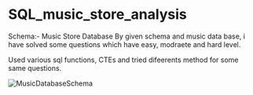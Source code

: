 # SQL_music_store_analysis
Schema:- Music Store Database
By given schema and music data base, i have solved some questions which have easy, modraete and hard level.

Used various sql functions, CTEs and tried difeerents method for some same questions. 

![MusicDatabaseSchema](https://github.com/bharatsoni0047/SQL_music_store_analysis/assets/111848240/018cc850-927a-42c7-bad9-253897189c0e)
